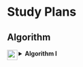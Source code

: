 <h1>Study Plans</h1>

<h2>Algorithm</h2>

<details>

<summary>
<img src="https://assets.leetcode.com/static_assets/others/algorithm_I.png" height="24" align="left">
<b>Algorithm I</b>
</summary>

<br>

<p>
In mathematics and computer science, an algorithm is defined as a process or set of rules to be followed in calculations or other problem-solving operations. This practical method is often used in calculations, data processing, and automatic reasoning because it contains clear and concise instructions and can be executed in limited time and space complexities.
</p>   

<h2>Day 1 ・ Binary Search</h2>

<h4>
<a href="../701-800/704/">Solution</a>
 – 
<a href="https://leetcode.com/problems/binary-search/">704. Binary Search</a>
</h4>

<h4>
<a href="../201-300/278/">Solution</a>
 – 
<a href="https://leetcode.com/problems/first-bad-version/">278. First Bad Version</a>
</h4>

<h4>
<a href="../1-100/35/">Solution</a>
 – 
<a href="https://leetcode.com/problems/search-insert-position/">35. Search Insert Position</a>
</h4>
  
<h2>Day 2 ・ Two Pointers</h2>
  
<h4>
<a href="">Solution</a>
-
<a href=""></a>
</h4>

<h4>
<a href="">Solution</a>
-
<a href=""></a>
</h4>
  
<h2>Day 3 ・ Two Pointers</h2>
  
<h4>
<a href="">Solution</a>
-
<a href=""></a>
</h4>

<h4>
<a href="">Solution</a>
-
<a href=""></a>
</h4>

<h2>Day 4 ・ Two Pointers</h2>
    
<h4>
<a href="">Solution</a>
-
<a href=""></a>
</h4>

<h4>
<a href="">Solution</a>
-
<a href=""></a>
</h4>

<h2>Day 5 ・ Two Pointers</h2>
      
<h4>
<a href="">Solution</a>
-
<a href=""></a>
</h4>

<h4>
<a href="">Solution</a>
-
<a href=""></a>
</h4>

<h2>Day 6 ・ Sliding Window</h2>
      
<h4>
<a href="">Solution</a>
-
<a href=""></a>
</h4>

<h4>
<a href="">Solution</a>
-
<a href=""></a>
</h4>

<h2>Day 7 ・ Breadth-First Search / Depth-First Search</h2>
      
<h4>
<a href="">Solution</a>
-
<a href=""></a>
</h4>

<h4>
<a href="">Solution</a>
-
<a href=""></a>
</h4>

<h2>Day 8 ・ Breadth-First Search / Depth-First Search</h2>
      
<h4>
<a href="">Solution</a>
-
<a href=""></a>
</h4>

<h4>
<a href="">Solution</a>
-
<a href=""></a>
</h4>

<h2>Day 9 ・ Breadth-First Search / Depth-First Search</h2>
      
<h4>
<a href="">Solution</a>
-
<a href=""></a>
</h4>

<h4>
<a href="">Solution</a>
-
<a href=""></a>
</h4>

<h2>Day 10 ・ Recursion / Backtracking</h2>
      
<h4>
<a href="">Solution</a>
-
<a href=""></a>
</h4>

<h4>
<a href="">Solution</a>
-
<a href=""></a>
</h4>

<h2>Day 11 ・ Recursion / Backtracking</h2>
      
<h4>
<a href="">Solution</a>
-
<a href=""></a>
</h4>

<h4>
<a href="">Solution</a>
-
<a href=""></a>
</h4>
    
<h4>
<a href="">Solution</a>
-
<a href=""></a>
</h4>

<h2>Day 12 ・ Dynamic Programming</h2>
        
<h4>
<a href="">Solution</a>
-
<a href=""></a>
</h4>

<h4>
<a href="">Solution</a>
-
<a href=""></a>
</h4>
    
<h4>
<a href="">Solution</a>
-
<a href=""></a>
</h4>

<h2>Day 13 ・ Bit Manipulation</h2>
          
<h4>
<a href="">Solution</a>
-
<a href=""></a>
</h4>

<h4>
<a href="">Solution</a>
-
<a href=""></a>
</h4>

<h2>Day 14 ・ Bit Manipulation</h2>
          
<h4>
<a href="">Solution</a>
-
<a href=""></a>
</h4>

<h4>
<a href="">Solution</a>
-
<a href=""></a>
</h4>
  
<hr>

<h4>Source: https://leetcode.com/study-plan/algorithm</h4>

</details>
